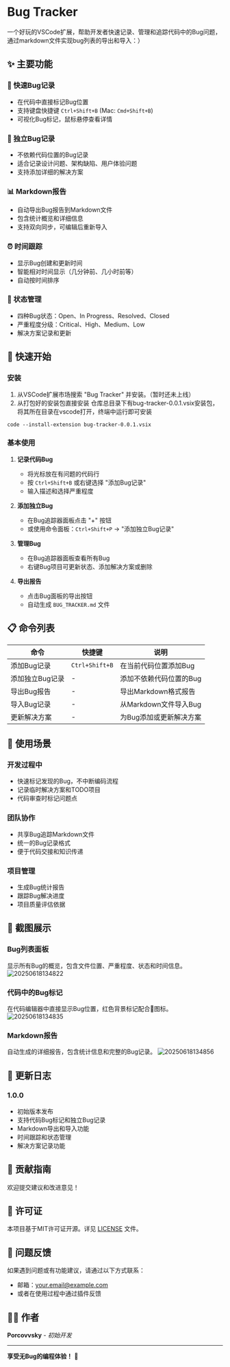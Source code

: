 # Bug Tracker

一个好玩的VSCode扩展，帮助开发者快速记录、管理和追踪代码中的Bug问题，通过markdown文件实现bug列表的导出和导入：）

## ✨ 主要功能

### 🐛 快速Bug记录

- 在代码中直接标记Bug位置
- 支持键盘快捷键 `Ctrl+Shift+B` (Mac: `Cmd+Shift+B`)
- 可视化Bug标记，鼠标悬停查看详情

### 📝 独立Bug记录

- 不依赖代码位置的Bug记录
- 适合记录设计问题、架构缺陷、用户体验问题
- 支持添加详细的解决方案

### 📊 Markdown报告

- 自动导出Bug报告到Markdown文件
- 包含统计概览和详细信息
- 支持双向同步，可编辑后重新导入

### ⏰ 时间跟踪

- 显示Bug创建和更新时间
- 智能相对时间显示（几分钟前、几小时前等）
- 自动按时间排序

### 🔄 状态管理

- 四种Bug状态：Open、In Progress、Resolved、Closed
- 严重程度分级：Critical、High、Medium、Low
- 解决方案记录和更新

## 🚀 快速开始

### 安装

1. 从VSCode扩展市场搜索 "Bug Tracker" 并安装。（暂时还未上线）
2. 从打包好的安装包直接安装
   仓库总目录下有bug-tracker-0.0.1.vsix安装包，将其所在目录在vscode打开，终端中运行即可安装

```shell
code --install-extension bug-tracker-0.0.1.vsix
```

### 基本使用

1. **记录代码Bug**

   - 将光标放在有问题的代码行
   - 按 `Ctrl+Shift+B` 或右键选择 "添加Bug记录"
   - 输入描述和选择严重程度
2. **添加独立Bug**

   - 在Bug追踪器面板点击 "+" 按钮
   - 或使用命令面板：`Ctrl+Shift+P` → "添加独立Bug记录"
3. **管理Bug**

   - 在Bug追踪器面板查看所有Bug
   - 右键Bug项目可更新状态、添加解决方案或删除
4. **导出报告**

   - 点击Bug面板的导出按钮
   - 自动生成 `BUG_TRACKER.md` 文件

## 📋 命令列表

| 命令            | 快捷键           | 说明                    |
| --------------- | ---------------- | ----------------------- |
| 添加Bug记录     | `Ctrl+Shift+B` | 在当前代码位置添加Bug   |
| 添加独立Bug记录 | -                | 添加不依赖代码位置的Bug |
| 导出Bug报告     | -                | 导出Markdown格式报告    |
| 导入Bug记录     | -                | 从Markdown文件导入Bug   |
| 更新解决方案    | -                | 为Bug添加或更新解决方案 |

## 🎯 使用场景

### 开发过程中

- 快速标记发现的Bug，不中断编码流程
- 记录临时解决方案和TODO项目
- 代码审查时标记问题点

### 团队协作

- 共享Bug追踪Markdown文件
- 统一的Bug记录格式
- 便于代码交接和知识传递

### 项目管理

- 生成Bug统计报告
- 跟踪Bug解决进度
- 项目质量评估依据

## 📸 截图展示

### Bug列表面板

显示所有Bug的概览，包含文件位置、严重程度、状态和时间信息。
![20250618134822](https://raw.githubusercontent.com/POCRO/myPic/main/pics20250618134822.png)
### 代码中的Bug标记

在代码编辑器中直接显示Bug位置，红色背景标记配合🐛图标。
![20250618134835](https://raw.githubusercontent.com/POCRO/myPic/main/pics20250618134835.png)
### Markdown报告

自动生成的详细报告，包含统计信息和完整的Bug记录。
![20250618134856](https://raw.githubusercontent.com/POCRO/myPic/main/pics20250618134856.png)

## 🔄 更新日志

### 1.0.0

- 初始版本发布
- 支持代码Bug标记和独立Bug记录
- Markdown导出和导入功能
- 时间跟踪和状态管理
- 解决方案记录功能

## 🤝 贡献指南

欢迎提交建议和改进意见！

## 📄 许可证

本项目基于MIT许可证开源。详见 [LICENSE](LICENSE) 文件。

## 🐞 问题反馈

如果遇到问题或有功能建议，请通过以下方式联系：

- 邮箱：your.email@example.com
- 或者在使用过程中通过插件反馈

## 👨‍💻 作者

**Porcovvsky** - *初始开发*

---

**享受无Bug的编程体验！** 🎉
